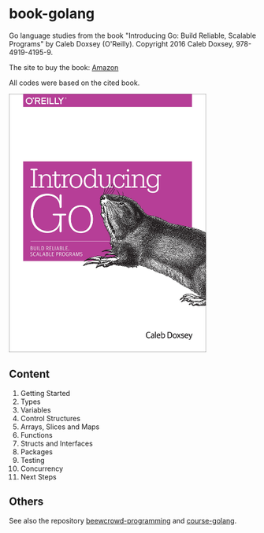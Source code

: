 # book-golang

Go language studies from the book "Introducing Go: Build Reliable, Scalable Programs" by Caleb Doxsey (O'Reilly).
Copyright 2016 Caleb Doxsey, 978-4919-4195-9.

The site to buy the book: [Amazon](https://www.amazon.com.br/Introducing-Go-Caleb-Doxsey/dp/1491941952/ref=sr_1_3?__mk_pt_BR=%C3%85M%C3%85%C5%BD%C3%95%C3%91&crid=8Q86Z2HQFFW2&keywords=introduction+to+go&qid=1640545108&sprefix=introduction+to+go%2Caps%2C148&sr=8-3&ufe=app_do%3Aamzn1.fos.6a09f7ec-d911-4889-ad70-de8dd83c8a74)

All codes were based on the cited book.

<img src="img/IntroducingGo.jpg" width="400px">

## Content

1. Getting Started
2. Types
3. Variables
4. Control Structures
5. Arrays, Slices and Maps
6. Functions
7. Structs and Interfaces
8. Packages
9. Testing
10. Concurrency
11. Next Steps

## Others

See also the repository [beewcrowd-programming](https://github.com/thiagoneye/beecrowd-programming/) and [course-golang](https://github.com/thiagoneye/course-golang/).
